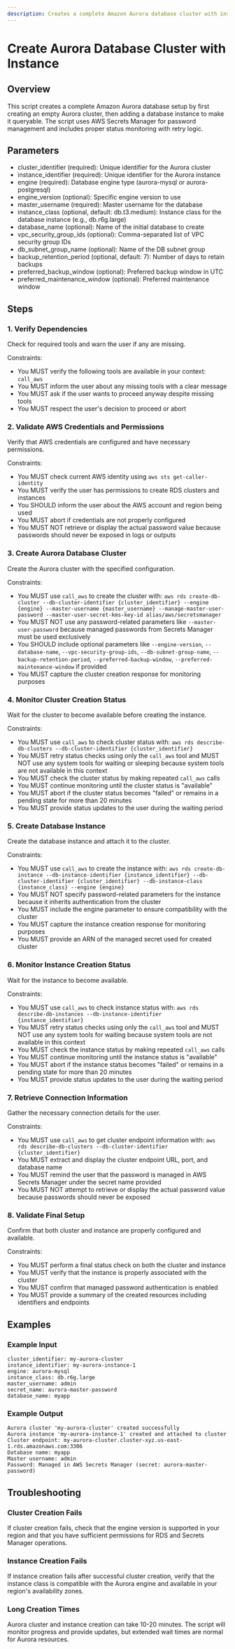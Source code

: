 ```yaml
---
description: Creates a complete Amazon Aurora database cluster with instances, handling both cluster creation and instance provisioning in the proper sequence
---
```


# Create Aurora Database Cluster with Instance

## Overview
This script creates a complete Amazon Aurora database setup by first creating an empty Aurora cluster, then adding a database instance to make it queryable. The script uses AWS Secrets Manager for password management and includes proper status monitoring with retry logic.

## Parameters
- cluster_identifier (required): Unique identifier for the Aurora cluster
- instance_identifier (required): Unique identifier for the Aurora instance
- engine (required): Database engine type (aurora-mysql or aurora-postgresql)
- engine_version (optional): Specific engine version to use
- master_username (required): Master username for the database
- instance_class (optional, default: db.t3.medium): Instance class for the database instance (e.g., db.r6g.large)
- database_name (optional): Name of the initial database to create
- vpc_security_group_ids (optional): Comma-separated list of VPC security group IDs
- db_subnet_group_name (optional): Name of the DB subnet group
- backup_retention_period (optional, default: 7): Number of days to retain backups
- preferred_backup_window (optional): Preferred backup window in UTC
- preferred_maintenance_window (optional): Preferred maintenance window

## Steps

### 1. Verify Dependencies
Check for required tools and warn the user if any are missing.

Constraints:
- You MUST verify the following tools are available in your context: `call_aws`
- You MUST inform the user about any missing tools with a clear message
- You MUST ask if the user wants to proceed anyway despite missing tools
- You MUST respect the user's decision to proceed or abort

### 2. Validate AWS Credentials and Permissions
Verify that AWS credentials are configured and have necessary permissions.

Constraints:
- You MUST check current AWS identity using `aws sts get-caller-identity`
- You MUST verify the user has permissions to create RDS clusters and instances
- You SHOULD inform the user about the AWS account and region being used
- You MUST abort if credentials are not properly configured
- You MUST NOT retrieve or display the actual password value because passwords should never be exposed in logs or outputs

### 3. Create Aurora Database Cluster
Create the Aurora cluster with the specified configuration.

Constraints:
- You MUST use `call_aws` to create the cluster with: `aws rds create-db-cluster --db-cluster-identifier {cluster_identifier} --engine {engine} --master-username {master_username} --manage-master-user-password --master-user-secret-kms-key-id alias/aws/secretsmanager`
- You MUST NOT use any password-related parameters like `--master-user-password` because managed passwords from Secrets Manager must be used exclusively
- You SHOULD include optional parameters like `--engine-version`, `--database-name`, `--vpc-security-group-ids`, `--db-subnet-group-name`, `--backup-retention-period`, `--preferred-backup-window`, `--preferred-maintenance-window` if provided
- You MUST capture the cluster creation response for monitoring purposes

### 4. Monitor Cluster Creation Status
Wait for the cluster to become available before creating the instance.

Constraints:
- You MUST use `call_aws` to check cluster status with: `aws rds describe-db-clusters --db-cluster-identifier {cluster_identifier}`
- You MUST retry status checks using only the `call_aws` tool and MUST NOT use any system tools for waiting or sleeping because system tools are not available in this context
- You MUST check the cluster status by making repeated `call_aws` calls
- You MUST continue monitoring until the cluster status is "available"
- You MUST abort if the cluster status becomes "failed" or remains in a pending state for more than 20 minutes
- You MUST provide status updates to the user during the waiting period

### 5. Create Database Instance
Create the database instance and attach it to the cluster.

Constraints:
- You MUST use `call_aws` to create the instance with: `aws rds create-db-instance --db-instance-identifier {instance_identifier} --db-cluster-identifier {cluster_identifier} --db-instance-class {instance_class} --engine {engine}`
- You MUST NOT specify password-related parameters for the instance because it inherits authentication from the cluster
- You MUST include the engine parameter to ensure compatibility with the cluster
- You MUST capture the instance creation response for monitoring purposes
- You MUST provide an ARN of the managed secret used for created cluster

### 6. Monitor Instance Creation Status
Wait for the instance to become available.

Constraints:
- You MUST use `call_aws` to check instance status with: `aws rds describe-db-instances --db-instance-identifier {instance_identifier}`
- You MUST retry status checks using only the `call_aws` tool and MUST NOT use any system tools for waiting because system tools are not available in this context
- You MUST check the instance status by making repeated `call_aws` calls
- You MUST continue monitoring until the instance status is "available"
- You MUST abort if the instance status becomes "failed" or remains in a pending state for more than 20 minutes
- You MUST provide status updates to the user during the waiting period

### 7. Retrieve Connection Information
Gather the necessary connection details for the user.

Constraints:
- You MUST use `call_aws` to get cluster endpoint information with: `aws rds describe-db-clusters --db-cluster-identifier {cluster_identifier}`
- You MUST extract and display the cluster endpoint URL, port, and database name
- You MUST remind the user that the password is managed in AWS Secrets Manager under the secret name provided
- You MUST NOT attempt to retrieve or display the actual password value because passwords should never be exposed

### 8. Validate Final Setup
Confirm that both cluster and instance are properly configured and available.

Constraints:
- You MUST perform a final status check on both the cluster and instance
- You MUST verify that the instance is properly associated with the cluster
- You MUST confirm that managed password authentication is enabled
- You MUST provide a summary of the created resources including identifiers and endpoints

## Examples

### Example Input
```
cluster_identifier: my-aurora-cluster
instance_identifier: my-aurora-instance-1
engine: aurora-mysql
instance_class: db.r6g.large
master_username: admin
secret_name: aurora-master-password
database_name: myapp
```

### Example Output
```
Aurora cluster 'my-aurora-cluster' created successfully
Aurora instance 'my-aurora-instance-1' created and attached to cluster
Cluster endpoint: my-aurora-cluster.cluster-xyz.us-east-1.rds.amazonaws.com:3306
Database name: myapp
Master username: admin
Password: Managed in AWS Secrets Manager (secret: aurora-master-password)
```

## Troubleshooting

### Cluster Creation Fails
If cluster creation fails, check that the engine version is supported in your region and that you have sufficient permissions for RDS and Secrets Manager operations.

### Instance Creation Fails
If instance creation fails after successful cluster creation, verify that the instance class is compatible with the Aurora engine and available in your region's availability zones.

### Long Creation Times
Aurora cluster and instance creation can take 10-20 minutes. The script will monitor progress and provide updates, but extended wait times are normal for Aurora resources.
